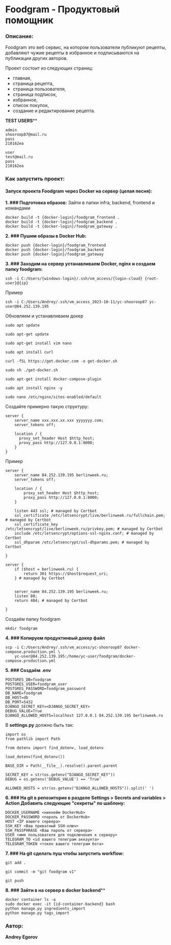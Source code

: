 # Foodgram - Продуктовый помощник
### Описание:
Foodgram это веб сервис, на котором пользователи публикуют рецепты, добавляют чужие рецепты в избранное и подписываются на публикации других авторов.

Проект состоит из следующих страниц: 
- главная,
- страница рецепта,
- страница пользователя,
- страница подписок,
- избранное,
- список покупок,
- создание и редактирование рецепта.

**TEST USERS****
```
admin
shooroop87@mail.ru
pass
210162ea

user
test@mail.ru
pass
210162ea
```

### Как запустить проект:
#### Запуск проекта Foodgram через Docker на сервер (целая песня):

**1. ### Подготовка образов:**
Зайти в папки infra, backend, frontend и командами
```
docker build -t {docker-login}/foodgram_frontend .
docker build -t {docker-login}/foodgram_backend .
docker build -t {docker-login}/foodgram_gateway .
```
**2. ### Пушим образы в Docker Hub:**
```
docker push {docker-login}/foodgram_frontend
docker push {docker-login}/foodgram_backend
docker push {docker-login}/foodgram_gateway
```
**3. ### Заходим на сервер устанавливаем Docker, nginx и создаем папку foodgram:**
```
ssh -i C:/Users/{windows-login}/.ssh/vm_access/{login-cloud} {root-user}@{ip}
```
Пример
```
ssh -i C:/Users/Andrey/.ssh/vm_access_2023-10-11/yc-shooroop87 yc-user@84.252.139.195
```
Обновляем и устанавливаем докер
```
sudo apt update
```
```
sudo apt-get update
```
```
sudo apt-get install vim nano
```
```
sudo apt install curl
```
```
curl -fSL https://get.docker.com -o get-docker.sh
```
```
sudo sh ./get-docker.sh
```
```
sudo apt-get install docker-compose-plugin 
```
```
sudo apt install nginx -y 
```
```
sudo nano /etc/nginx/sites-enabled/default
```
Создайте примерно такую структуру:
```
server {
    server_name xxx.xxx.xx.xxx yyyyyyy.com;
    server_tokens off;

    location / {
      proxy_set_header Host $http_host;
      proxy_pass http://127.0.0.1:8000;
    }
}
```
Пример
```
server {
    server_name 84.252.139.195 berlinweek.ru;
    server_tokens off;

    location / {
        proxy_set_header Host $http_host;
        proxy_pass http://127.0.0.1:8000;
    }

    listen 443 ssl; # managed by Certbot
    ssl_certificate /etc/letsencrypt/live/berlinweek.ru/fullchain.pem; # managed by Certbot
    ssl_certificate_key /etc/letsencrypt/live/berlinweek.ru/privkey.pem; # managed by Certbot
    include /etc/letsencrypt/options-ssl-nginx.conf; # managed by Certbot
    ssl_dhparam /etc/letsencrypt/ssl-dhparams.pem; # managed by Certbot

}

server {
    if ($host = berlinweek.ru) {
        return 301 https://$host$request_uri;
    } # managed by Certbot


    server_name 84.252.139.195 berlinweek.ru;
    listen 80;
    return 404; # managed by Certbot

}

```
Создаём папку foodgram
```
mkdir foodgram
```
**4. ### Копируем продуктинвый докер файл**

```
scp -i C:/Users/Andrey/.ssh/vm_access/yc-shooroop87 docker-compose.production.yml \
    yc-user@84.252.139.195:/home/yc-user/foodgram/docker-compose.production.yml
```
**5. ### Cоздаём .env**
```
POSTGRES_DB=foodgram
POSTGRES_USER=foodgram_user
POSTGRES_PASSWORD=foodgram_password
DB_NAME=foodgram
DB_HOST=db
DB_PORT=5432
DJANGO_SECRET_KEY=<DJANGO_SECRET_KEY>
DEBUG_VALUE=True
DJANGO_ALLOWED_HOSTS=localhost 127.0.0.1 84.252.139.195 berlinweek.ru
```

В **settings.py** должно быть так:
```
import os
from pathlib import Path

from dotenv import find_dotenv, load_dotenv

load_dotenv(find_dotenv())

BASE_DIR = Path(__file__).resolve().parent.parent

SECRET_KEY = str(os.getenv("DJANGO_SECRET_KEY"))
DEBUG = os.getenv('DEBUG_VALUE') == 'True'

ALLOWED_HOSTS = str(os.getenv("DJANGO_ALLOWED_HOSTS")).split(' ')
```

**6. ### На git в репозиторие в разделе Settings > Secrets and variables > Action Добавить следующие "секреты" по шаблону:**
```
DOCKER_USERNAME <никнейм DockerHub>
DOCKER_PASSWORD <пароль от DockerHub>
HOST <IP вашего сервера>
SSH_KEY <Ваш приватный SSH-ключ>
SSH_PASSPHRASE <Ваш пароль от сервера>
USER <имя пользователя для подключения к серверу>
TELEGRAM_TO <id вашего телеграм аккаунта>
TELEGRAM_TOKEN <токен вашего телеграм бота>
```

**7. ### На git сделать пуш чтобы запустить workflow:**
```
git add .
```
```
git commit -m "git foodgram v1"
```
```
git push
```
**8. ### Зайти в на сервер в docker backend****
```
docker container ls -a
sudo docker exec -it {id-container-backend} bash
python manage.py ingredients_import
python manage.py tags_import
```

### Автор:
**Andrey Egorov**
